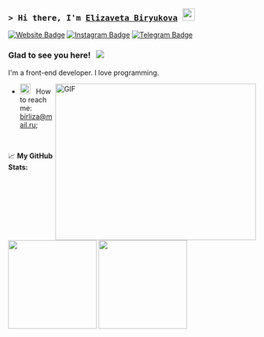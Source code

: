 ### <samp>&gt; Hi there, I'm <a href="https://biryukova.org/" target="_blank">Elizaveta Biryukova</a> <img src="https://media.giphy.com/media/hvRJCLFzcasrR4ia7z/giphy.gif" width="25"> </samp>

[![Website Badge](https://img.shields.io/badge/Website-3b5998?style=flat-square&logo=google-chrome&logoColor=white)](https://biryukova.org/)
[![Instagram Badge](https://img.shields.io/badge/-Instagram-e4405f?style=flat-square&logo=Instagram&logoColor=white)](https://www.instagram.com/l.biryukova/)
[![Telegram Badge](https://img.shields.io/badge/-Telegram-0088cc?style=flat-square&logo=Telegram&logoColor=white)](https://t.me/ElizavetaBiryukova)

### Glad to see you here! &nbsp; ![](https://visitor-badge.glitch.me/badge?page_id=Gapur.Gapur)

I'm a front-end developer. I love programming.

<img align="right" alt="GIF" src="https://github.com/Gapur/Gapur/blob/main/assets/coding.gif?raw=true" width="408" height="318" />
  

- <img src="https://github.com/Gapur/Gapur/blob/main/assets/letterbox.gif?raw=true" width="21" />&nbsp;&nbsp; How to reach me: birliza@mail.ru;

</br>



📈 **My GitHub Stats:**

<p>
  <img height="180em" src="https://github-readme-stats.vercel.app/api?username=Gapur&show_icons=true&hide_border=true&&count_private=true&include_all_commits=true" />
  <img height="180em" src="https://github-readme-stats.vercel.app/api/top-langs/?username=Gapur&exclude_repo=KNN-Image-Classification&show_icons=true&hide_border=true&layout=compact&langs_count=8"/>
</p>
